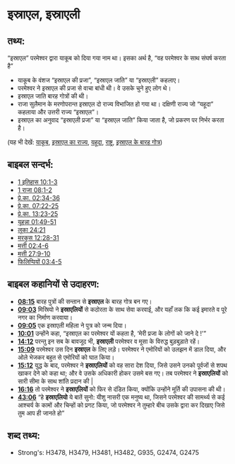 # इस्राएल, इस्राएली #

## तथ्य: ##

“इस्राएल” परमेश्वर द्वारा याकूब को दिया गया नाम था। इसका अर्थ है, “वह परमेश्वर के साथ संघर्ष करता है”

* याकूब के वंशज “इस्राएल की प्रजा”, “इस्राएल जाति” या “इस्राएली” कहलाए।
* परमेश्वर ने इस्राएल की प्रजा से वाचा बांधी थी। वे उसके चुने हुए लोग थे।
* इस्राएल जाति बारह गोत्रों की थी।
* राजा सुलैमान के मरणोपरान्त इस्राएल दो राज्य विभाजित हो गया था। दक्षिणी राज्य जो “यहूदा” कहलाया और उत्तरी राज्य “इस्राएल”।
* इस्राएल का अनुवाद “इस्राएली प्रजा” या “इस्राएल जाति” किया जाता है, जो प्रकरण पर निर्भर करता है।

(यह भी देखें: [याकूब](../names/jacob.md), [इस्राएल का राज्य](../names/kingdomofisrael.md), [यहूदा](../names/kingdomofjudah.md), [राष्ट्र](../other/nation.md), [इस्राएल के बारह गोत्र](../other/12tribesofisrael.md))

## बाइबल सन्दर्भ: ##

* [1 इतिहास 10:1-3](rc://hi/tn/help/1ch/10/01)
* [1 राजा 08:1-2](rc://hi/tn/help/1ki/08/01)
* [प्रे.का. 02:34-36](rc://hi/tn/help/act/02/34)
* [प्रे.का. 07:22-25](rc://hi/tn/help/act/07/22)
* [प्रे.का. 13:23-25](rc://hi/tn/help/act/13/23)
* [यूहन्ना 01:49-51](rc://hi/tn/help/jhn/01/49)
* [लूका 24:21](rc://hi/tn/help/luk/24/21)
* [मरकुस 12:28-31](rc://hi/tn/help/mrk/12/28)
* [मत्ती 02:4-6](rc://hi/tn/help/mat/02/04)
* [मत्ती 27:9-10](rc://hi/tn/help/mat/27/09)
* [फिलिप्पियों 03:4-5](rc://hi/tn/help/php/03/04)

## बाइबल कहानियों से उदाहरण: ##

* __[08:15](rc://hi/tn/help/obs/08/15)__ बारह पुत्रों की सन्तान से __इस्राएल__ के बारह गोत्र बन गए।
* __[09:03](rc://hi/tn/help/obs/09/03)__ मिस्रियो ने __इस्राएलियों__ से कठोरता के साथ सेवा करवाई, और यहाँ तक कि कई इमारते व पूरे नगर का निर्माण करवाया।
* __[09:05](rc://hi/tn/help/obs/09/05)__ एक इस्राएली महिला ने पुत्र को जन्म दिया।
* __[10:01](rc://hi/tn/help/obs/10/01)__ उन्होंने कहा, “इस्राएल का परमेश्वर यों कहता है, ‘मेरी प्रजा के लोगों को जाने दे !’”
* __[14:12](rc://hi/tn/help/obs/14/12)__ परन्तु इन सब के बावजूद भी, __इस्राएली__ परमेश्वर व मूसा के विरुद्ध बुड़बुड़ाते रहें।
* __[15:09](rc://hi/tn/help/obs/15/09)__ परमेश्वर उस दिन __इस्राएल__ के लिए लड़े। परमेश्वर ने एमोरियों को उलझन में डाल दिया, और ओले भेजकर बहुत से एमोरियों को घात किया।
* __[15:12](rc://hi/tn/help/obs/15/12)__ युद्ध के बाद, परमेश्वर ने __इस्राएलियों__ को वह सारा देश दिया, जिसे उसने उनको पूर्वजों से शपथ खाकर देने को कहा था; और वे उसके अधिकारी होकर उसमे बस गए। तब परमेश्वर ने __इस्राएलियों__ को सारी सीमा के साथ शांति प्रदान की |
* __[16:16](rc://hi/tn/help/obs/16/16)__ तो परमेश्वर ने __इस्राएलियों__ को फिर से दंडित किया, क्योंकि उन्होंने मूर्ति की उपासना की थी।
* __[43:06](rc://hi/tn/help/obs/43/06)__ “हे __इस्राएलियो__ ये बातें सुनो: यीशु नासरी एक मनुष्य था, जिसने परमेश्वर की सामर्थ्य से कई आश्चर्य के कामों और चिन्हों को प्रगट किया, जो परमेश्वर ने तुम्हारे बीच उसके द्वारा कर दिखाए जिसे तुम आप ही जानते हो”


## शब्द तथ्य: ##

* Strong's: H3478, H3479, H3481, H3482, G935, G2474, G2475
